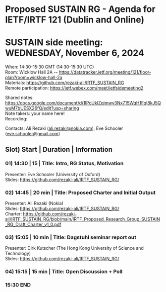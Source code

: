 Proposed SUSTAIN RG - Agenda for IETF/IRTF 121 (Dublin and Online)    
==================================================================  
  
# SUSTAIN side meeting: WEDNESDAY, November 6, 2024  
When: 14:30-15:30 GMT (14:30-15:30 UTC)  
Room: Wicklow Hall 2A -- https://datatracker.ietf.org/meeting/121/floor-plan?room=wicklow-hall-2a  
Materials: https://github.com/rezaki-ali/IRTF_SUSTAIN_RG  
Remote participation: https://ietf.webex.com/meet/ietfsidemeeting2  
  
Shared notes: https://docs.google.com/document/d/1lPcUkIZqjmwv3Nx715WqH1FqI8kJ5QwuM7bUESX26fQ/edit?usp=sharing  
Note takers: your name here!  
Recording:<available post session>  
  
Contacts: Ali Rezaki (ali.rezaki@nokia.com), Eve Schooler (eve.schooler@gmail.com)  
    
## Slot) Start | Duration | Information  
  
### 01) 14:30 | 15 | Title: Intro, RG Status, Motivation  
Presenter: Eve Schooler (University of Oxford)  
Slides: https://github.com/rezaki-ali/IRTF_SUSTAIN_RG/  
    
### 02) 14:45 | 20 min | Title: Proposed Charter and Initial Output  
Presenter: Ali Rezaki (Nokia)  
Slides: https://github.com/rezaki-ali/IRTF_SUSTAIN_RG/  
Charter: https://github.com/rezaki-ali/IRTF_SUSTAIN_RG/blob/main/IRTF_Proposed_Research_Group_SUSTAIN_RG_Draft_Charter_v1_0.pdf  
  
  
### 03) 15:05 | 10 min | Title: Dagstuhl seminar report out  
Presenter: Dirk Kutscher (The Hong Kong University of Science and Technology)  
Slides: https://github.com/rezaki-ali/IRTF_SUSTAIN_RG/  
  
### 04) 15:15 | 15 min | Title: Open Discussion + Poll  
  
### 15:30 END  
